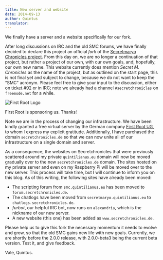 ```yaml
---
title: New server and website
date: 2014-09-13
author: Quintus
translator:
---
```


We finally have a server and a website specifically for our fork.

After long discussions on IRC and the old SMC forums, we have finally
decided to declare this project an official _fork_ of the [Secretmaryo
Chronicles project][1]. From this day on, we are no longer a
continuation of that project, but rather a project of our own, with
our own goals, and, hopefully, our own new name. This website
currently does mention _Secret M. Chronicles_ as the name of the
project, but as outlined on the start page, this is not final yet and
subject to change, because we do not want to keep the “SMC”
acronym. Please feel free to give your input to the discussion, either
on [ticket #92][2] or in IRC; note we already had a channel
`#secretchronicles` on `freenode.net` for a while.

<div class="img-right">
<img
src="/assets/news-images/2014-09-13-new-server-and-website_firstroot.png"
alt="First Root Logo"/>
<p>First Root is sponsoring us. Thanks!</p>
</div>

Note we are in the process of changing our infrastructure. We have
been kindly granted a free virtual server by the German company [First
Root UG][3], to whom I express my explicit gratitude. Additionally, I
have purchased the domain `secretchronicles.de` so that we can now
unite all of our infrastructure on a single domain and server.

As a consequence, the websites on Secretchronicles that were
previously scattered around my private `quintilianus.eu` domain will
now be moved gradually over to the new `secretchronicles.de`
domain. The sites hosted on my private server and even on my Raspberry
Pi will be moved over to the new server. This process will take time,
but I will continue to inform you on this blog. As of this writing,
the following sites have already been moved:

* The scripting forum from `smc.quintilianus.eu` has been moved to
  `forum.secretchronicles.de`.
* The chatlogs have been moved from `secretmaryo.quintilianus.eu`
  to `chatlogs.secretchronicles.de`.
* _furbot_, our helpful IRC bot, now runs on `alexandria`, which is the
  nickname of our new server.
* A new website (this one) has been added as `www.secretchronicles.de`.

Please help us to give this fork the necessary momentum it needs to
evolve and grow, so that the old SMC gains new life with new
goals. Currently, we are shortly before the 2.0.0 release, with
2.0.0-beta3 being the current beta version. Test it, and give
feedback.

Vale,
Quintus.

[1]: http://www.secretmaryo.org
[2]: https://github.com/Secretchronicles/SMC/issues/92
[3]: http://www.first-root.com
